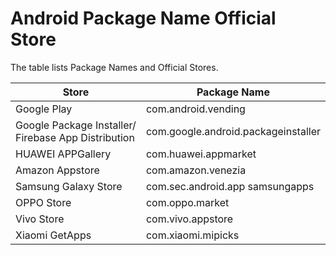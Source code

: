 # Android Package Name Official Store

The table lists Package Names and Official Stores.

| Store                                               | Package Name                        |
| --------------------------------------------------- | ----------------------------------- |
| Google Play                                         | com.android.vending                 |
| Google Package Installer/ Firebase App Distribution | com.google.android.packageinstaller |
| HUAWEI APPGallery                                   | com.huawei.appmarket                |
| Amazon Appstore                                     | com.amazon.venezia                  |
| Samsung Galaxy Store                                | com.sec.android.app samsungapps     |
| OPPO Store                                          | com.oppo.market                     |
| Vivo Store                                          | com.vivo.appstore                   |
| Xiaomi GetApps                                      | com.xiaomi.mipicks                  |
